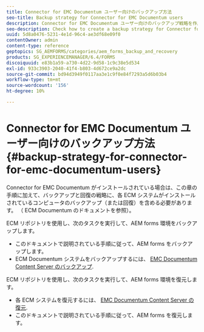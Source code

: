 ```yaml
---
title: Connector for EMC Documentum ユーザー向けのバックアップ方法
seo-title: Backup strategy for Connector for EMC Documentum users
description: Connector for EMC Documentum ユーザー向けのバックアップ戦略を作成する方法を確認してください。
seo-description: Check how to create a backup strategy for Connector for EMC Documentum users.
uuid: 5d8a0476-5231-4e1d-96c4-ae3df68e09f0
contentOwner: admin
content-type: reference
geptopics: SG_AEMFORMS/categories/aem_forms_backup_and_recovery
products: SG_EXPERIENCEMANAGER/6.4/FORMS
discoiquuid: e83b1a59-a730-4d22-9d58-1c9c38e5d534
exl-id: 933c3903-2040-41f4-b803-4d672ce9a2dc
source-git-commit: bd94d3949f0117aa3e1c9f0e84f7293a5d6b03b4
workflow-type: tm+mt
source-wordcount: '156'
ht-degree: 10%

---
```


# Connector for EMC Documentum ユーザー向けのバックアップ方法 {#backup-strategy-for-connector-for-emc-documentum-users}

Connector for EMC Documentum がインストールされている場合は、この章の手順に加えて、バックアップと回復の戦略に、各 ECM システムがインストールされているコンピュータのバックアップ（または回復）を含める必要があります。 （ ECM Documentum のドキュメントを参照）。

ECM リポジトリを使用し、次のタスクを実行して、AEM forms 環境をバックアップします。

* このドキュメントで説明されている手順に従って、AEM forms をバックアップします。
* ECM Documentum システムをバックアップするには、 [EMC Documentum Content Server のバックアップ](/help/forms/using/admin-help/backing-recovering-emc-documentum-repository.md#back-up-the-emc-documentum-content-server).

ECM リポジトリを使用し、次のタスクを実行して、AEM forms 環境を復元します。

* 各 ECM システムを復元するには、 [EMC Documentum Content Server の復元](/help/forms/using/admin-help/backing-recovering-emc-documentum-repository.md#restore-the-emc-documentum-content-server).
* このドキュメントで説明されている手順に従って、AEM forms を復元します。
